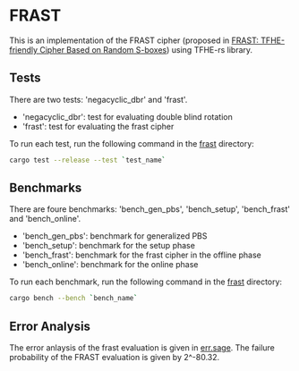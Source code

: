# FRAST
This is an implementation of the FRAST cipher (proposed in [FRAST: TFHE-friendly Cipher Based on Random S-boxes](https://eprint.iacr.org/2024/745)) using TFHE-rs library.

## Tests
There are two tests: 'negacyclic_dbr' and 'frast'.
* 'negacyclic_dbr': test for evaluating double blind rotation
* 'frast': test for evaluating the frast cipher

To run each test, run the following command in the [frast](frast) directory:
```bash
cargo test --release --test `test_name`
```

## Benchmarks
There are foure benchmarks: 'bench_gen_pbs', 'bench_setup', 'bench_frast' and 'bench_online'.
* 'bench_gen_pbs': benchmark for generalized PBS
* 'bench_setup': benchmark for the setup phase
* 'bench_frast': benchmark for the frast cipher in the offline phase
* 'bench_online': benchmark for the online phase

To run each benchmark, run the following command in the [frast](frast) directory:
```bash
cargo bench --bench `bench_name`
```

## Error Analysis
The error anlaysis of the frast evaluation is given in [err.sage](./err.sage).
The failure probability of the FRAST evaluation is given by 2^-80.32.
